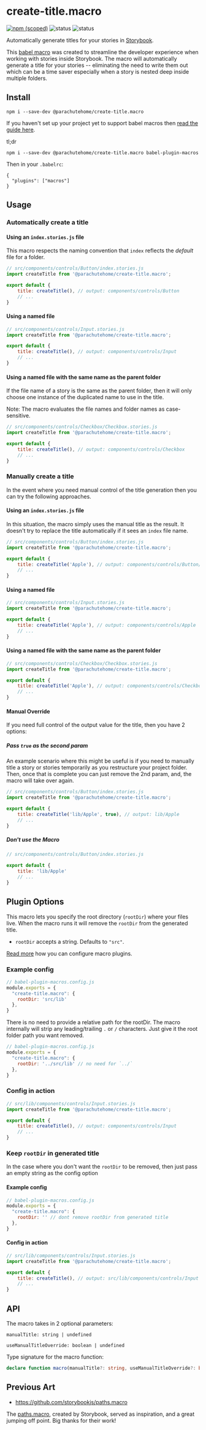 # create-title.macro

[![npm (scoped)](https://img.shields.io/npm/v/@parachutehome/create-title.macro)](https://www.npmjs.com/package/@parachutehome/create-title.macro "View this project on npm")
![status](https://img.shields.io/badge/status-stable-green?style=flat-square)
![status](https://img.shields.io/badge/maintained-yes-green?style=flat-square)

Automatically generate titles for your stories in [Storybook](storybook.js.org/).

This [babel macro](https://github.com/kentcdodds/babel-plugin-macros) was created to 
streamline the developer experience when working with stories inside Storybook. The macro
will automatically generate a title for your stories -- eliminating the need to 
write them out which can be a time saver especially when a story is nested deep inside
multiple folders.

## Install

```
npm i --save-dev @parachutehome/create-title.macro
```

If you haven't set up your project yet to support babel macros then [read the guide here](https://github.com/kentcdodds/babel-plugin-macros/blob/main/other/docs/user.md).

tl;dr

```
npm i --save-dev @parachutehome/create-title.macro babel-plugin-macros
```

Then in your `.babelrc`:

```
{
  "plugins": ["macros"]
}
```


## Usage

### Automatically create a title

#### Using an `index.stories.js` file

This macro respects the naming convention that `index` reflects the _default_ file
for a folder.

```javascript
// src/components/controls/Button/index.stories.js
import createTitle from '@parachutehome/create-title.macro';

export default {
    title: createTitle(), // output: components/controls/Button
    // ...
}
```

#### Using a named file

```javascript
// src/components/controls/Input.stories.js
import createTitle from '@parachutehome/create-title.macro';

export default {
    title: createTitle(), // output: components/controls/Input
    // ...
}
```


#### Using a named file with the same name as the parent folder

If the file name of a story is the same as the parent folder, then it will only 
choose one instance of the duplicated name to use in the title.

Note: The macro evaluates the file names and folder names as case-sensitive.

```javascript
// src/components/controls/Checkbox/Checkbox.stories.js
import createTitle from '@parachutehome/create-title.macro';

export default {
    title: createTitle(), // output: components/controls/Checkbox
    // ...
}
```

### Manually create a title

In the event where you need manual control of the title generation
then you can try the following approaches.

#### Using an `index.stories.js` file

In this situation, the macro simply uses the manual title as the result.
It doesn't try to replace the title automatically if it sees an `index` file name.

```javascript
// src/components/controls/Button/index.stories.js
import createTitle from '@parachutehome/create-title.macro';

export default {
    title: createTitle('Apple'), // output: components/controls/Button/Apple
    // ...
}
```

#### Using a named file

```javascript
// src/components/controls/Input.stories.js
import createTitle from '@parachutehome/create-title.macro';

export default {
    title: createTitle('Apple'), // output: components/controls/Apple
    // ...
}
```

#### Using a named file with the same name as the parent folder

```javascript
// src/components/controls/Checkbox/Checkbox.stories.js
import createTitle from '@parachutehome/create-title.macro';

export default {
    title: createTitle('Apple'), // output: components/controls/Checkbox/Apple
    // ...
}
```

#### Manual Override

If you need full control of the output value for the title, then you have 2 options:

##### Pass `true` as the second param

An example scenario where this might be useful is if you need
to manually title a story or stories temporarily as you
restructure your project folder. Then, once that is complete
you can just remove the 2nd param, and, the macro will take 
over again.

```javascript
// src/components/controls/Button/index.stories.js
import createTitle from '@parachutehome/create-title.macro';

export default {
    title: createTitle('lib/Apple', true), // output: lib/Apple 
    // ...
}
```

##### Don't use the Macro

```javascript
// src/components/controls/Button/index.stories.js

export default {
    title: 'lib/Apple' 
    // ...
}
```

## Plugin Options

This macro lets you specify the root directory (`rootDir`) where your files live.
When the macro runs it will remove the `rootDir` from the generated title.

- `rootDir` accepts a string. Defaults to `"src"`. 

[Read more](https://github.com/kentcdodds/babel-plugin-macros/blob/main/other/docs/user.md#config) how you can configure macro plugins.

### Example config

```javascript
// babel-plugin-macros.config.js
module.exports = {
  "create-title.macro": {
    rootDir: 'src/lib'
  },
}
```

There is no need to provide a relative path for the rootDir.
The macro internally will strip any leading/trailing `.` or `/` characters.
Just give it the root folder path you want removed.

```javascript
// babel-plugin-macros.config.js
module.exports = {
  "create-title.macro": {
    rootDir: '../src/lib' // no need for `../`
  },
}
```

### Config in action

```javascript
// src/lib/components/controls/Input.stories.js
import createTitle from '@parachutehome/create-title.macro';

export default {
    title: createTitle(), // output: components/controls/Input
    // ...
}
```

### Keep `rootDir` in generated title

In the case where you don't want the `rootDir` to be removed, then just
pass an empty string as the config option


#### Example config

```javascript
// babel-plugin-macros.config.js
module.exports = {
  "create-title.macro": {
    rootDir: '' // dont remove rootDir from generated title
  },
}
```

#### Config in action

```javascript
// src/lib/components/controls/Input.stories.js
import createTitle from '@parachutehome/create-title.macro';

export default {
    title: createTitle(), // output: src/lib/components/controls/Input
    // ...
}
```

## API

The macro takes in 2 optional parameters: 

`manualTitle: string | undefined`

`useManualTitleOverride: boolean | undefined`


Type signature for the macro function:

```typescript
declare function macro(manualTitle?: string, useManualTitleOverride?: boolean): string;
```

## Previous Art

- https://github.com/storybookjs/paths.macro

The [paths.macro](https://github.com/storybookjs/paths.macro), created by Storybook,
served as inspiration, and a great jumping off point. Big thanks for their work!